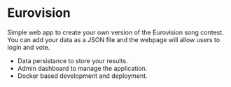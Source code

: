 # Eurovision

Simple web app to create your own version of the Eurovision song contest.
You can add your data as a JSON file and the webpage will allow users to login and vote.
- Data persistance to store your results.
- Admin dashboard to manage the application.
- Docker based development and deployment.
